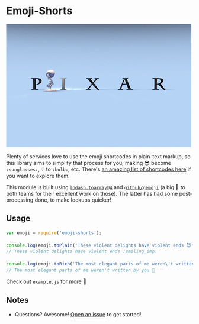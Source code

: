 # Emoji-Shorts

![Love the Pixar Shorts](./image.gif)

Plenty of services love to use the emoji shortcodes in plain-text markup, so this library aims to simplify that process
for you, making 😎 become `:sunglasses:`, 💡 to `:bulb:`, etc. There's
[an amazing list of shortcodes here](http://www.webpagefx.com/tools/emoji-cheat-sheet/) if you want to explore them.

This module is built using [`lodash.toarray@4`](https://www.npmjs.com/package/lodash.toarray) and
[`github/gemoji`](https://github.com/github/gemoji) (a big 👏 to both teams for their excellent work on those). The
latter has had some post-processing done, to make lookups quicker!

## Usage

```js
var emoji = require('emoji-shorts');

console.log(emoji.toPlain('These violent delights have violent ends 😈'));
// These violent delights have violent ends :smiling_imp:

console.log(emoji.toRich('The most elegant parts of me weren\'t written by you :thinking:'));
// The most elegant parts of me weren't written by you 🤔
```

Check out [`example.js`](./example.js) for more :tada:

## Notes

- Questions? Awesome! [Open an issue](https://github.com/car-throttle/emoji-shorts/issues/) to get started!
